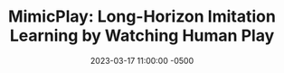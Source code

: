 ---
layout: post
title: "MimicPlay: Long-Horizon Imitation Learning by Watching Human Play"
authors: Chen Wang, Linxi "Jim" Fan, Jiankai Sun, Ruohan Zhang, Li Fei-Fei, Danfei Xu, Yuke Zhu, Anima Anandkumar
venue: [Event Name Not Provided]
published: 2023-
link: https://arxiv.org/abs/2302.06692
date: 2023-03-17 11:00:00 -0500
location: N09 & Online
leader: Xiaohan Zhang
tags:
- Learning
---